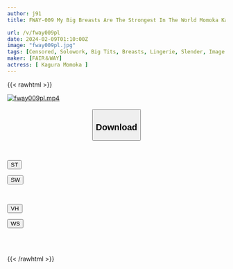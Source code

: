 ```yaml
---
author: j91
title: FWAY-009 My Big Breasts Are The Strongest In The World Momoka Kagura

url: /v/fway009pl
date: 2024-02-09T01:10:00Z
image: "fway009pl.jpg"
tags: [Censored, Solowork, Big Tits, Breasts, Lingerie, Slender, Image Video	]
maker: [FAIR＆WAY]
actress: [ Kagura Momoka ]
---
```



{{< rawhtml >}}

<div class="video" data-videoid="p4XXZ2eQldCrYVZ">
    <a href="javascript:;">
        <img src="/v/fway009pl/fway009pl.jpg" width="WIDTH" height="HEIGHT" alt="fway009pl.mp4" loading="lazy">
    </a>
</div>

<script type="text/javascript" src="https://j91.asia/asset/on-demand-st.js"></script>

<br>
  <link rel="stylesheet" href="https://j91.asia/asset/bs5.css">
  
  <center>
  <button class="btn btn-primary" type="button" data-bs-toggle="collapse" data-bs-target=".multi-collapse" aria-expanded="false" aria-controls="multiCollapseExample1 multiCollapseExample2"><h2>Download</h2></button></center>
</p>
<div class="row">
  <div class="col">
    <div class="collapse multi-collapse" id="multiCollapseExample1">
      <div class="card card-body">
	      	      <br>
<div class="buttons">  
<p><a href="https://streamtape.to/v/p4XXZ2eQldCrYVZ" target="_blank"><button class="btn-hover color-3"><i class="fa fa-download"></i> ST</button></a></p>
<p><a href="https://flaswish.com/ifw06g4p2m2s" target="_blank"><button class="btn-hover color-2"><i class="fa fa-download"></i> SW</button></a></p></div>
    </div>
  </div>
</div>
  <div class="col">
    <div class="collapse multi-collapse" id="multiCollapseExample2">
      <div class="card card-body">
	      <br>
<div class="buttons">
<p><a href="javascript:;" target="_blank"><button class="btn-hover color-9"><i class="fa fa-download"></i> VH</button></a></p>
<p><a href="javascript:;" target="_blank"><button class="btn-hover color-8"><i class="fa fa-download"></i> WS</button></a></p></div>
<br><br>
      </div>
    </div>
  </div>
</div>

{{< /rawhtml >}}